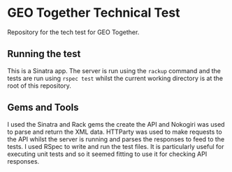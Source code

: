 # GEO Together Technical Test
Repository for the tech test for GEO Together.

## Running the test
This is a Sinatra app. The server is run using the ```rackup``` command and the tests are run using ```rspec test``` whilst the current working directory is at the root of this repository.

## Gems and Tools
I used the Sinatra and Rack gems the create the API and Nokogiri was used to parse and return the XML data. HTTParty was used to make requests to the API whilst the server is running and parses the responses to feed to the tests. I used RSpec to write and run the test files. It is particularly useful for executing unit tests and so it seemed fitting to use it for checking API responses.
